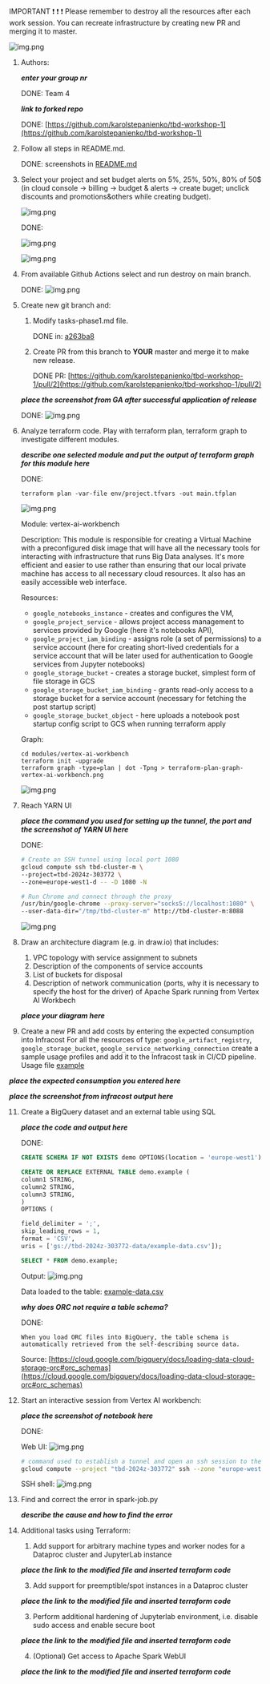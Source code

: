 IMPORTANT ❗ ❗ ❗ Please remember to destroy all the resources after each work session. You can recreate infrastructure by creating new PR and merging it to master.

![img.png](doc/figures/destroy.png)

1. Authors:

    ***enter your group nr***

    DONE:
    Team 4

    ***link to forked repo***

    DONE:
    [https://github.com/karolstepanienko/tbd-workshop-1](https://github.com/karolstepanienko/tbd-workshop-1)
   
2. Follow all steps in README.md.

    DONE: screenshots in [README.md](README.md)

3. Select your project and set budget alerts on 5%, 25%, 50%, 80% of 50$ (in cloud console -> billing -> budget & alerts -> create buget; unclick discounts and promotions&others while creating budget).

    ![img.png](doc/figures/discounts.png)

    DONE:

    ![img.png](doc/figures/phase1/budget-alerts-percentages.png)

    ![img.png](doc/figures/phase1/budget-alerts.png)


5. From available Github Actions select and run destroy on main branch.

    DONE:
    ![img.png](doc/figures/phase1/destroy-master.png)

7. Create new git branch and:
    1. Modify tasks-phase1.md file.

        DONE in: [a263ba8](https://github.com/karolstepanienko/tbd-workshop-1/pull/2/commits/a263ba8918de3c80cd2b184b86262ab719b64b47)
    
    2. Create PR from this branch to **YOUR** master and merge it to make new release.

        DONE PR: [https://github.com/karolstepanienko/tbd-workshop-1/pull/2](https://github.com/karolstepanienko/tbd-workshop-1/pull/2)
    
    ***place the screenshot from GA after successful application of release***

    DONE:
    ![img.png](doc/figures/phase1/release-apply.png)

8. Analyze terraform code. Play with terraform plan, terraform graph to investigate different modules.

    ***describe one selected module and put the output of terraform graph for this module here***

    DONE:
    <!-- terraform graph -type=plan | dot -Tpng > terraform-plan-graph-composer.png # to big
    terraform graph -type=plan | dot -Tpng > terraform-plan-graph-gcr.png # great
    terraform graph -type=plan | dot -Tpng > terraform-plan-graph-dataproc.png # great -->

    ```
    terraform plan -var-file env/project.tfvars -out main.tfplan
    ```
    ![img.png](doc/figures/phase1/terraform-plan.png)

    Module: vertex-ai-workbench

    Description: This module is responsible for creating a Virtual Machine with
    a preconfigured disk image that will have all the necessary tools for
    interacting with infrastructure that runs Big Data analyses. It's more
    efficient and easier to use rather than ensuring that our local private
    machine has access to all necessary cloud resources. It also has an easily
    accessible web interface.

    Resources:
    - `google_notebooks_instance` - creates and configures the VM,
    - `google_project_service` - allows project access management to services
        provided by Google (here it's notebooks API),
    - `google_project_iam_binding` - assigns role (a set of permissions) to
        a service account (here for creating short-lived credentials for
        a service account that will be later used for authentication to
        Google services from Jupyter notebooks)
    - `google_storage_bucket` - creates a storage bucket, simplest form
        of file storage in GCS
    - `google_storage_bucket_iam_binding` - grants read-only access to
        a storage bucket for a service account (necessary for fetching
        the post startup script)
    - `google_storage_bucket_object` - here uploads a notebook post startup
        config script to GCS when running terraform apply

    Graph:
    ```
    cd modules/vertex-ai-workbench
    terraform init -upgrade
    terraform graph -type=plan | dot -Tpng > terraform-plan-graph-vertex-ai-workbench.png
    ```
    ![img.png](doc/figures/phase1/terraform-plan-graph-vertex-ai-workbench.png)

9. Reach YARN UI

   ***place the command you used for setting up the tunnel, the port and the screenshot of YARN UI here***

   DONE:
    ```bash
    # Create an SSH tunnel using local port 1080
    gcloud compute ssh tbd-cluster-m \
    --project=tbd-2024z-303772 \
    --zone=europe-west1-d -- -D 1080 -N

    # Run Chrome and connect through the proxy
    /usr/bin/google-chrome --proxy-server="socks5://localhost:1080" \
    --user-data-dir="/tmp/tbd-cluster-m" http://tbd-cluster-m:8088
    ```
    ![img.png](doc/figures/phase1/YARN-UI.png)

10. Draw an architecture diagram (e.g. in draw.io) that includes:
    1. VPC topology with service assignment to subnets
    2. Description of the components of service accounts
    3. List of buckets for disposal
    4. Description of network communication (ports, why it is necessary to specify the host for the driver) of Apache Spark running from Vertex AI Workbech
  
    ***place your diagram here***

11. Create a new PR and add costs by entering the expected consumption into Infracost
For all the resources of type: `google_artifact_registry`, `google_storage_bucket`, `google_service_networking_connection`
create a sample usage profiles and add it to the Infracost task in CI/CD pipeline. Usage file [example](https://github.com/infracost/infracost/blob/master/infracost-usage-example.yml) 

   ***place the expected consumption you entered here***

   ***place the screenshot from infracost output here***

11. Create a BigQuery dataset and an external table using SQL

    ***place the code and output here***

    DONE:
    ```SQL
    CREATE SCHEMA IF NOT EXISTS demo OPTIONS(location = 'europe-west1');

    CREATE OR REPLACE EXTERNAL TABLE demo.example (
    column1 STRING,
    column2 STRING,
    column3 STRING,
    )
    OPTIONS (

    field_delimiter = ';',
    skip_leading_rows = 1,
    format = 'CSV',
    uris = ['gs://tbd-2024z-303772-data/example-data.csv']);

    SELECT * FROM demo.example;
    ```
    Output:
    ![img.png](doc/figures/phase1/BQ-table.png)

    Data loaded to the table: [example-data.csv](example-data.csv)

    ***why does ORC not require a table schema?***

    DONE:

    `When you load ORC files into BigQuery, the table schema is automatically retrieved from the self-describing source data.`

    Source: [https://cloud.google.com/bigquery/docs/loading-data-cloud-storage-orc#orc_schemas](https://cloud.google.com/bigquery/docs/loading-data-cloud-storage-orc#orc_schemas)
  
12. Start an interactive session from Vertex AI workbench:

    ***place the screenshot of notebook here***

    DONE:

    Web UI:
    ![img.png](doc/figures/phase1/JupiterLab.png)
    ```bash
    # command used to establish a tunnel and open an ssh session to the VM
    gcloud compute --project "tbd-2024z-303772" ssh --zone "europe-west1-b" "tbd-2024z-303772-notebook" -- -L 8080:localhost:8080
    ```
    SSH shell:
    ![img.png](doc/figures/phase1/VM-vertex-AI-shell.png)

13. Find and correct the error in spark-job.py

    ***describe the cause and how to find the error***

14. Additional tasks using Terraform:

    1. Add support for arbitrary machine types and worker nodes for a Dataproc cluster and JupyterLab instance

    ***place the link to the modified file and inserted terraform code***
    
    3. Add support for preemptible/spot instances in a Dataproc cluster

    ***place the link to the modified file and inserted terraform code***
    
    3. Perform additional hardening of Jupyterlab environment, i.e. disable sudo access and enable secure boot
    
    ***place the link to the modified file and inserted terraform code***

    4. (Optional) Get access to Apache Spark WebUI

    ***place the link to the modified file and inserted terraform code***
